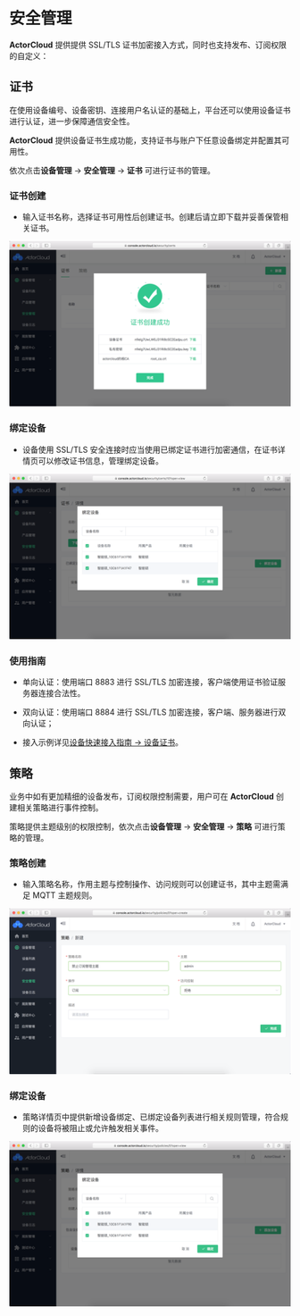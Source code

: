 # 安全管理

**ActorCloud** 提供提供 SSL/TLS 证书加密接入方式，同时也支持发布、订阅权限的自定义：


## 证书

在使用设备编号、设备密钥、连接用户名认证的基础上，平台还可以使用设备证书进行认证，进一步保障通信安全性。

**ActorCloud** 提供设备证书生成功能，支持证书与账户下任意设备绑定并配置其可用性。

依次点击**设备管理** -> **安全管理** -> **证书** 可进行证书的管理。


### 证书创建

- 输入证书名称，选择证书可用性后创建证书。创建后请立即下载并妥善保管相关证书。

![](/assets/certs_create.png)


### 绑定设备

- 设备使用 SSL/TLS 安全连接时应当使用已绑定证书进行加密通信，在证书详情页可以修改证书信息，管理绑定设备。

![](/assets/certs_bind.png)


### 使用指南

- 单向认证：使用端口 8883 进行 SSL/TLS 加密连接，客户端使用证书验证服务器连接合法性。

- 双向认证：使用端口 8884 进行 SSL/TLS 加密连接，客户端、服务器进行双向认证；

- 接入示例详见[设备快速接入指南 -> 设备证书](../access_guide/certs.md)。


## 策略

业务中如有更加精细的设备发布，订阅权限控制需要，用户可在 **ActorCloud** 创建相关策略进行事件控制。

策略提供主题级别的权限控制，依次点击**设备管理** -> **安全管理** -> **策略** 可进行策略的管理。


### 策略创建

- 输入策略名称，作用主题与控制操作、访问规则可以创建证书，其中主题需满足 MQTT 主题规则。

![](/assets/policies_create.png)


### 绑定设备

- 策略详情页中提供新增设备绑定、已绑定设备列表进行相关规则管理，符合规则的设备将被阻止或允许触发相关事件。

![](/assets/policies_bind.png)

